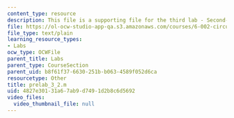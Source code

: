 ```yaml
---
content_type: resource
description: This file is a supporting file for the third lab - Second-order networks.
file: https://ol-ocw-studio-app-qa.s3.amazonaws.com/courses/6-002-circuits-and-electronics-spring-2007/4827e30131a67ab9d7491d2b8c6d5692_prelab_3_2.m
file_type: text/plain
learning_resource_types:
- Labs
ocw_type: OCWFile
parent_title: Labs
parent_type: CourseSection
parent_uid: b8f61f37-6630-251b-b063-4589f052d6ca
resourcetype: Other
title: prelab_3_2.m
uid: 4827e301-31a6-7ab9-d749-1d2b8c6d5692
video_files:
  video_thumbnail_file: null
---
```

